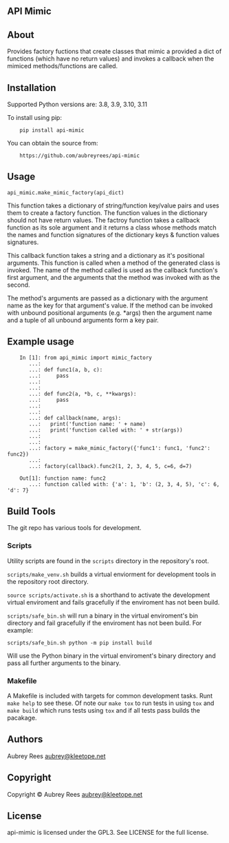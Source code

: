 ## API Mimic

## About


Provides factory fuctions that create classes that mimic a provided a dict
of functions (which have no return values) and invokes a callback when the
mimiced methods/functions are called.


## Installation


Supported Python versions are: 3.8, 3.9, 3.10, 3.11

To install using pip:

```
    pip install api-mimic
```

You can obtain the source from:

```
    https://github.com/aubreyrees/api-mimic
```

## Usage


`api_mimic.make_mimic_factory(api_dict)`

This function takes a dictionary of string/function key/value pairs
and uses them to create a factory function. The function values in the
dictionary should not have return values. The factroy function takes a
callback function as its sole argument and it returns a class whose methods
match the names and function signatures of the dictionary keys & function
values signatures.

This callback function takes a string and a dictionary as it's
positional arguments. This function is called when a method of the
generated class is invoked. The name of the method called is used as
the callback function's first argument, and the arguments that the
method was invoked with as the second.

The method's arguments are passed as a dictionary with the argument name
as the key for that argument's value. If the method can be invoked with
unbound positional arguments (e.g. \*args) then the argument name and a 
tuple of all unbound arguments form a key pair.

## Example usage


```
    In [1]: from api_mimic import mimic_factory
       ...:
       ...: def func1(a, b, c):
       ...:     pass
       ...:
       ...:
       ...: def func2(a, *b, c, **kwargs):
       ...:     pass
       ...:
       ...:
       ...: def callback(name, args):
       ...:   print('function name: ' + name)
       ...:   print('function called with: ' + str(args))
       ...:
       ...:
       ...: factory = make_mimic_factory({'func1': func1, 'func2': func2})
       ...:
       ...: factory(callback).func2(1, 2, 3, 4, 5, c=6, d=7)
    
    Out[1]: function name: func2
       ...: function called with: {'a': 1, 'b': (2, 3, 4, 5), 'c': 6, 'd': 7}
```
 
## Build Tools


The git repo has various tools for development.

### Scripts

Utility scripts are found in the `scripts` directory in the repository's root.

`scripts/make_venv.sh` builds a virtual enviorment for development tools in the
repository root directory.

`source scripts/activate.sh` is a shorthand to activate the development 
virtual enviroment and fails gracefully if the enviroment has not been
build.

`scripts/safe_bin.sh` will run a binary in the 
virtual enviroment's bin directory and fail gracefully if the
enviroment has not been build. For example:

```
scripts/safe_bin.sh python -m pip install build
```

Will use the Python binary in the virtual enviroment's binary
directory and pass all further arguments to the binary.

### Makefile

A Makefile is included with targets for common development tasks.
Runt `make help` to see these. Of note our `make tox` to run tests
in using `tox` and `make build` which runs tests using `tox` and 
if all tests pass builds the pacakage.

## Authors

Aubrey Rees <aubrey@kleetope.net>

## Copyright


Copyright © Aubrey Rees <aubrey@kleetope.net>


## License

api-mimic is licensed under the GPL3. See
LICENSE for the full license.
